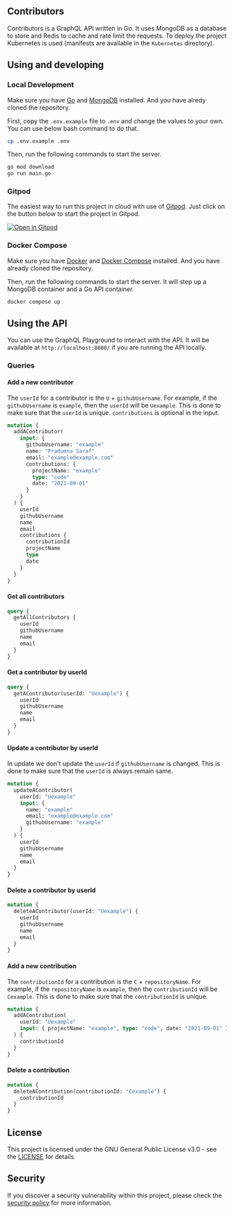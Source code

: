 ## Contributors

Contributors is a GraphQL API written in Go. It uses MongoDB as a database to store and Redis to cache and rate limit the requests. To deploy the project Kubernetes is used (manifests are available in the `Kubernetes` directory).

## Using and developing

### Local Development

Make sure you have [Go](https://golang.org/) and [MongoDB](https://www.mongodb.com/) installed. And you have alredy cloned the repository.

First, copy the `.env.example` file to `.env` and change the values to your own. You can use below bash command to do that.

```bash
cp .env.example .env
```

Then, run the following commands to start the server.

```bash
go mod download
go run main.go
```

### Gitpod

The easiest way to run this project in cloud with use of [Gitpod](https://www.gitpod.io/). Just click on the button below to start the project in Gitpod.

[![Open in Gitpod](https://gitpod.io/button/open-in-gitpod.svg)](https://gitpod.io/#github.com/Pradumnasaraf/Contributors)

### Docker Compose

Make sure you have [Docker](https://www.docker.com/) and [Docker Compose](https://docs.docker.com/compose/) installed. And you have already cloned the repository.

Then, run the following commands to start the server. It will step up a MongoDB container and a Go API container.

```bash
docker compose up
```

## Using the API

You can use the GraphQL Playground to interact with the API. It will be available at `http://localhost:8080/` if you are running the API locally.

### Queries

#### Add a new contributor

The `userId` for a contributor is the `U` + `githubUsername`. For example, if the `githubUsername` is `example`, then the `userId` will be `Uexample`. This is done to make sure that the `userId` is unique. `contributions` is optional in the input.

```graphql
mutation {
  addAContributor(
    input: {
      githubUsername: "example"
      name: "Pradumna Saraf"
      email: "example@example.com"
      contributions: {
        projectName: "example"
        type: "code"
        date: "2021-09-01"
      }
    }
  ) {
    userId
    githubUsername
    name
    email
    contributions {
      contributionId
      projectName
      type
      date
    }
  }
}
```

#### Get all contributors

```graphql
query {
  getAllContributors {
    userId
    githubUsername
    name
    email
  }
}
```

#### Get a contributor by userId

```graphql
query {
  getAContributor(userId: "Uexample") {
    userId
    githubUsername
    name
    email
  }
}
```

#### Update a contributor by userId

In update we don't update the `userId` if `githubUsername` is changed. This is done to make sure that the `userId` is always remain same.

```graphql
mutation {
  updateAContributor(
    userId: "Uexample"
    input: {
      name: "example"
      email: "example@example.com"
      githubUsername: "example"
    }
  ) {
    userId
    githubUsername
    name
    email
  }
}
```

#### Delete a contributor by userId

```graphql
mutation {
  deleteAContributor(userId: "Uexample") {
    userId
    githubUsername
    name
    email
  }
}
```

#### Add a new contribution

The `contributionId` for a contribution is the `C` + `repositoryName`. For example, if the `repositoryName` is `example`, then the `contributionId` will be `Cexample`. This is done to make sure that the `contributionId` is unique.

```graphql
mutation {
  addAContribution(
    userId: "Uexample"
    input: { projectName: "example", type: "code", date: "2021-09-01" }
  ) {
    contributionId
  }
}
```

#### Delete a contribution

```graphql
mutation {
  deleteAContribution(contributionId: "Cexample") {
    contributionId
  }
}
```

####

## License

This project is licensed under the GNU General Public License v3.0 - see the [LICENSE](LICENSE) for details.

## Security

If you discover a security vulnerability within this project, please check the [security policy](SECURITY.md) for more information.
